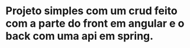 # Projeto simples com um crud feito com a parte do front em angular e o back com uma api em spring.
